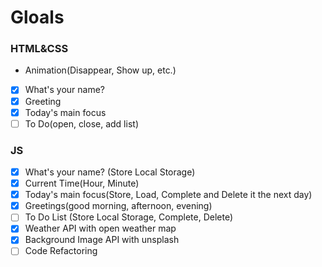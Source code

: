 # Gloals

### HTML&CSS

- Animation(Disappear, Show up, etc.)
- [x] What's your name?
- [x] Greeting
- [x] Today's main focus
- [ ] To Do(open, close, add list)

### JS

- [x] What's your name? (Store Local Storage)
- [x] Current Time(Hour, Minute)
- [x] Today's main focus(Store, Load, Complete and Delete it the next day)
- [x] Greetings(good morning, afternoon, evening)
- [ ] To Do List (Store Local Storage, Complete, Delete)
- [x] Weather API with open weather map
- [x] Background Image API with unsplash
- [ ] Code Refactoring